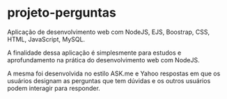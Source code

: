 # projeto-perguntas
Aplicação de desenvolvimento web com NodeJS, EJS, Boostrap, CSS, HTML, JavaScript, MySQL.

A finalidade dessa aplicação é simplesmente para estudos e aprofundamento na prática do desenvolvimento web com NodeJS.

A mesma foi desenvolvida no estilo ASK.me e Yahoo respostas em que os usuários designam as perguntas que tem dúvidas e os outros usuários podem 
interagir para responder.

